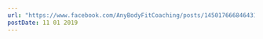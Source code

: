 ```yaml
---
url: "https://www.facebook.com/AnyBodyFitCoaching/posts/145017666846431"
postDate: 11 01 2019
---
```

